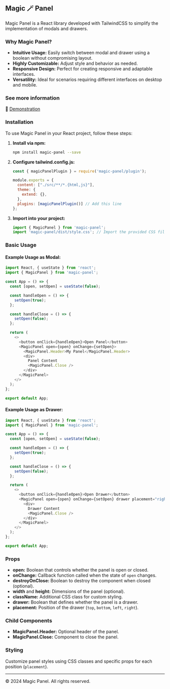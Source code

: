 
## Magic 🪄 Panel



Magic Panel is a React library developed with TailwindCSS to simplify the implementation of modals and drawers.

### Why Magic Panel?

- **Intuitive Usage:** Easily switch between modal and drawer using a boolean without compromising layout.
- **Highly Customizable:** Adjust style and behavior as needed.
- **Responsive Design:** Perfect for creating responsive and adaptable interfaces.
- **Versatility:** Ideal for scenarios requiring different interfaces on desktop and mobile.

### See more information
🔗 [Demonstration](https://magic-panel-web.vercel.app/)

### Installation

To use Magic Panel in your React project, follow these steps:

1. **Install via npm:**

   ```bash
   npm install magic-panel --save
   ```

2. **Configure tailwind.config.js:**

   ```javascript
   const { magicPanelPlugin } = require('magic-panel/plugin');

   module.exports = {
     content: ["./src/**/*.{html,js}"],
     theme: {
       extend: {},
     },
     plugins: [magicPanelPlugin()] // Add this line
   };
   ```

3. **Import into your project:**

   ```javascript
   import { MagicPanel } from 'magic-panel';
   import 'magic-panel/dist/style.css'; // Import the provided CSS file
   ```

### Basic Usage

#### Example Usage as Modal:

```javascript
import React, { useState } from 'react';
import { MagicPanel } from 'magic-panel';

const App = () => {
  const [open, setOpen] = useState(false);

  const handleOpen = () => {
    setOpen(true);
  };

  const handleClose = () => {
    setOpen(false);
  };

  return (
    <>
      <button onClick={handleOpen}>Open Panel</button>
      <MagicPanel open={open} onChange={setOpen}>
        <MagicPanel.Header>My Panel</MagicPanel.Header>
        <div>
          Panel Content
          <MagicPanel.Close />
        </div>
      </MagicPanel>
    </>
  );
};

export default App;
```

#### Example Usage as Drawer:

```javascript
import React, { useState } from 'react';
import { MagicPanel } from 'magic-panel';

const App = () => {
  const [open, setOpen] = useState(false);

  const handleOpen = () => {
    setOpen(true);
  };

  const handleClose = () => {
    setOpen(false);
  };

  return (
    <>
      <button onClick={handleOpen}>Open Drawer</button>
      <MagicPanel open={open} onChange={setOpen} drawer placement="right">
        <div>
          Drawer Content
          <MagicPanel.Close />
        </div>
      </MagicPanel>
    </>
  );
};

export default App;
```

### Props

- **open:** Boolean that controls whether the panel is open or closed.
- **onChange:** Callback function called when the state of `open` changes.
- **destroyOnClose:** Boolean to destroy the component when closed (optional).
- **width** and **height:** Dimensions of the panel (optional).
- **className:** Additional CSS class for custom styling.
- **drawer:** Boolean that defines whether the panel is a drawer.
- **placement:** Position of the drawer (`top`, `bottom`, `left`, `right`).

### Child Components

- **MagicPanel.Header:** Optional header of the panel.
- **MagicPanel.Close:** Component to close the panel.

### Styling

Customize panel styles using CSS classes and specific props for each position (`placement`).

---

© 2024 Magic Panel. All rights reserved.